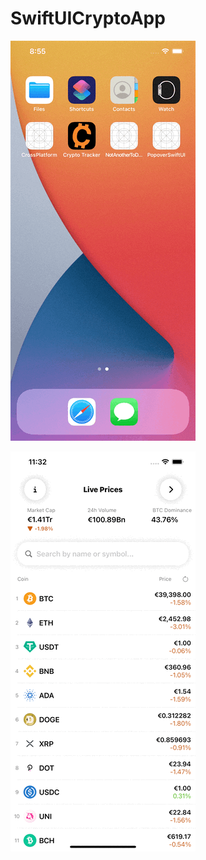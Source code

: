 # SwiftUICryptoApp

![](https://github.com/ram4ik/SwiftUICryptoApp/blob/main/SwiftUICryptoApp/Assets.xcassets/Simulator%20Screen%20Recording%20-%20iPhone%2012%20Pro%20Max%20-%202021-06-17%20at%2020.55.12.dataset/Simulator%20Screen%20Recording%20-%20iPhone%2012%20Pro%20Max%20-%202021-06-17%20at%2020.55.12.gif)

![](https://github.com/ram4ik/SwiftUICryptoApp/blob/main/SwiftUICryptoApp/Assets.xcassets/Simulator%20Screen%20Recording%20-%20iPhone%2012%20Pro%20Max%20-%202021-06-17%20at%2011.32.32.dataset/Simulator%20Screen%20Recording%20-%20iPhone%2012%20Pro%20Max%20-%202021-06-17%20at%2011.32.32.gif)
